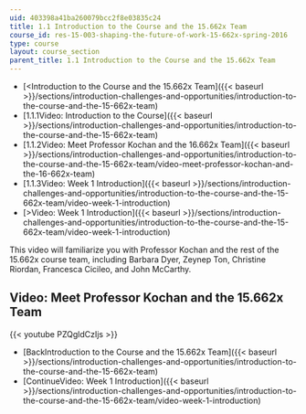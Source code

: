```yaml
---
uid: 403398a41ba260079bcc2f8e03835c24
title: 1.1 Introduction to the Course and the 15.662x Team
course_id: res-15-003-shaping-the-future-of-work-15-662x-spring-2016
type: course
layout: course_section
parent_title: 1.1 Introduction to the Course and the 15.662x Team
---
```


*   [<Introduction to the Course and the 15.662x Team]({{< baseurl >}}/sections/introduction-challenges-and-opportunities/introduction-to-the-course-and-the-15-662x-team)
*   [1.1.1Video: Introduction to the Course]({{< baseurl >}}/sections/introduction-challenges-and-opportunities/introduction-to-the-course-and-the-15-662x-team)
*   [1.1.2Video: Meet Professor Kochan and the 16.662x Team]({{< baseurl >}}/sections/introduction-challenges-and-opportunities/introduction-to-the-course-and-the-15-662x-team/video-meet-professor-kochan-and-the-16-662x-team)
*   [1.1.3Video: Week 1 Introduction]({{< baseurl >}}/sections/introduction-challenges-and-opportunities/introduction-to-the-course-and-the-15-662x-team/video-week-1-introduction)
*   [\>Video: Week 1 Introduction]({{< baseurl >}}/sections/introduction-challenges-and-opportunities/introduction-to-the-course-and-the-15-662x-team/video-week-1-introduction)

This video will familiarize you with Professor Kochan and the rest of the 15.662x course team, including Barbara Dyer, Zeynep Ton, Christine Riordan, Francesca Cicileo, and John McCarthy. 

Video: Meet Professor Kochan and the 15.662x Team
-------------------------------------------------

{{< youtube PZQgldCzIjs >}}

*   [BackIntroduction to the Course and the 15.662x Team]({{< baseurl >}}/sections/introduction-challenges-and-opportunities/introduction-to-the-course-and-the-15-662x-team)
*   [ContinueVideo: Week 1 Introduction]({{< baseurl >}}/sections/introduction-challenges-and-opportunities/introduction-to-the-course-and-the-15-662x-team/video-week-1-introduction)